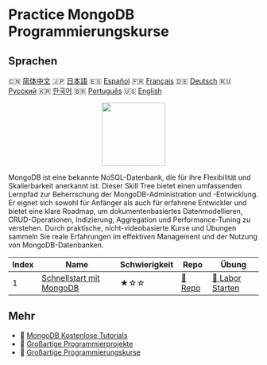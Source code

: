 # Practice MongoDB Programmierungskurse

## Sprachen

🇨🇳 [简体中文](README_zh.md) 🇯🇵 [日本語](README_ja.md) 🇪🇸 [Español](README_es.md) 🇫🇷 [Français](README_fr.md) 🇩🇪 [Deutsch](README_de.md) 🇷🇺 [Русский](README_ru.md) 🇰🇷 [한국어](README_ko.md) 🇧🇷 [Português](README_pt.md) 🇺🇸 [English](README.md) 

<div align="center">
<img width="128px" src="https://file.labex.io/path/iL7seSYd8jLs.png">
</div>

MongoDB ist eine bekannte NoSQL-Datenbank, die für ihre Flexibilität und Skalierbarkeit anerkannt ist. Dieser Skill Tree bietet einen umfassenden Lernpfad zur Beherrschung der MongoDB-Administration und -Entwicklung. Er eignet sich sowohl für Anfänger als auch für erfahrene Entwickler und bietet eine klare Roadmap, um dokumentenbasiertes Datenmodellieren, CRUD-Operationen, Indizierung, Aggregation und Performance-Tuning zu verstehen. Durch praktische, nicht-videobasierte Kurse und Übungen sammeln Sie reale Erfahrungen im effektiven Management und der Nutzung von MongoDB-Datenbanken.

|   Index | Name                                                                             | Schwierigkeit   | Repo                                                              | Übung                                                                    |
|---------|----------------------------------------------------------------------------------|-----------------|-------------------------------------------------------------------|--------------------------------------------------------------------------|
|       1 | [Schnellstart mit MongoDB](https://labex.io/de/courses/quick-start-with-mongodb) | ★☆☆             | [🔗 Repo](https://github.com/labex-labs/quick-start-with-mongodb) | [🚀 Labor Starten](https://labex.io/de/courses/quick-start-with-mongodb) |

## Mehr

- 🔗 [MongoDB Kostenlose Tutorials](https://github.com/labex-labs/mongodb-free-tutorials)
- 🔗 [Großartige Programmierprojekte](https://github.com/labex-labs/awesome-programming-projects)
- 🔗 [Großartige Programmierungskurse](https://github.com/labex-labs/awesome-programming-courses)

